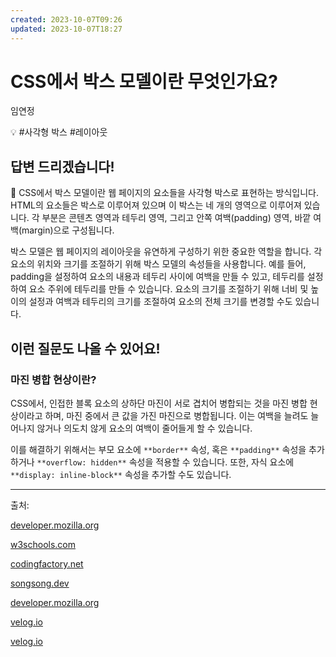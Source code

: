 ```yaml
---
created: 2023-10-07T09:26
updated: 2023-10-07T18:27
---
```

# CSS에서 박스 모델이란 무엇인가요?

임연정

💡 #사각형 박스 #레이아웃

## **답변 드리겠습니다!**

<aside>
📌 CSS에서 박스 모델이란 웹 페이지의 요소들을 사각형 박스로 표현하는 방식입니다. HTML의 요소들은 박스로 이루어져 있으며 이 박스는 네 개의 영역으로 이루어져 있습니다. 각 부분은 콘텐츠 영역과 테두리 영역, 그리고 안쪽 여백(padding) 영역, 바깥 여백(margin)으로 구성됩니다.

</aside>

  박스 모델은 웹 페이지의 레이아웃을 유연하게 구성하기 위한 중요한 역할을 합니다. 각 요소의 위치와 크기를 조절하기 위해 박스 모델의 속성들을 사용합니다. 예를 들어, padding을 설정하여 요소의 내용과 테두리 사이에 여백을 만들 수 있고, 테두리를 설정하여 요소 주위에 테두리를 만들 수 있습니다. 요소의 크기를 조절하기 위해 너비 및 높이의 설정과 여백과 테두리의 크기를 조절하여 요소의 전체 크기를 변경할 수도 있습니다.

## **이런 질문도 나올 수 있어요!**

### 마진 병합 현상이란?

  CSS에서, 인접한 블록 요소의 상하단 마진이 서로 겹치어 병합되는 것을 마진 병합 현상이라고 하며, 마진 중에서 큰 값을 가진 마진으로 병합됩니다. 이는 여백을 늘려도 늘어나지 않거나 의도치 않게 요소의 여백이 줄어들게 할 수 있습니다.

  이를 해결하기 위해서는 부모 요소에 `**border**` 속성, 혹은 `**padding**` 속성을 추가하거나 `**overflow: hidden**` 속성을 적용할 수 있습니다. 또한, 자식 요소에 `**display: inline-block**` 속성을 추가할 수도 있습니다.

---

출처: 

[developer.mozilla.org](https://developer.mozilla.org/ko/docs/Web/CSS/CSS_Box_Model/Introduction_to_the_CSS_box_model)

[w3schools.com](https://www.w3schools.com/Css/css_boxmodel.asp)

[codingfactory.net](https://www.codingfactory.net/10556)

[songsong.dev](https://songsong.dev/entry/css-%EC%95%A0%EB%8B%88%EB%A9%94%EC%9D%B4%EC%85%98-jank-%ED%95%B4%EA%B2%B0%ED%95%98%EA%B8%B0-2%ED%8E%B8-%EC%97%AC%EB%B0%B1-%EC%83%81%EC%87%84)

[developer.mozilla.org](https://developer.mozilla.org/ko/docs/Web/CSS/CSS_Box_Model/Mastering_margin_collapsing)

[velog.io](https://velog.io/@ursr0706/%EB%A7%88%EC%A7%84margin)

[velog.io](https://velog.io/@ewaterbin/CSS.-%EB%A7%88%EC%A7%84-%EB%B3%91%ED%95%A9-%ED%98%84%EC%83%81%EA%B3%BC-%ED%95%B4%EA%B2%B0%EB%B0%A9%EB%B2%95-Box-sizing)